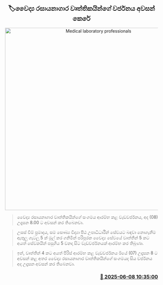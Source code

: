 <p align='center'><b><h2 align='center' title='Medical laboratory professionals' strike ends'>🏷වෛද්‍ය රසායනාගාර වෘත්තිකයින්ගේ වර්ජනය අවසන් කෙරේ</h2></b></p>
<p align='center'><img src='https://helakuru.sgp1.cdn.digitaloceanspaces.com/esana/images/lib/strike-new-archived.jpg' width='600' alt='Medical laboratory professionals' strike ends'></p>

> වෛද්‍ය රසායනාගාර වෘත්තිකයින්ගේ සංගමය ආරම්භ කළ වැඩවර්ජනය, අද (08) උදෑසන 8.00 ට අවසන් කර තිබෙනවා.

> උසස් වීම් ප්‍රමාදය, සම සෞඛ්‍ය විද්‍යා පීඨ උපාධිධාරීන් සේවයට බඳවා නොගැනීම ඇතුලු ගැටලු 5 ක් මුල් කර ගනිමින් පරිපූරක වෛද්‍ය සේවයේ වෘත්තීන් 5 කට අයත් සේවකයින් පසුගිය 5 වනදා සිට වැඩවර්ජනයක් ආරම්භ කර තිබුණා.

> ඉන්, වෘත්තීන් 4 කට අයත් පිරිස් ආරම්භ කළ වැඩවර්ජනය ඊයේ (07) උදෑසන 8 ට අවසන් කළ අතර වෛද්‍ය රසායනාගාර වෘත්තිකයින්ගේ සංගමයද සිය වර්ජනය අද උදෑසන අවසන් කර තිබෙනවා.



<h3 align='right'><a href='https://www.helakuru.lk/esana/p/110816/'>📅 2025-06-08 10:35:00</a></h3>
